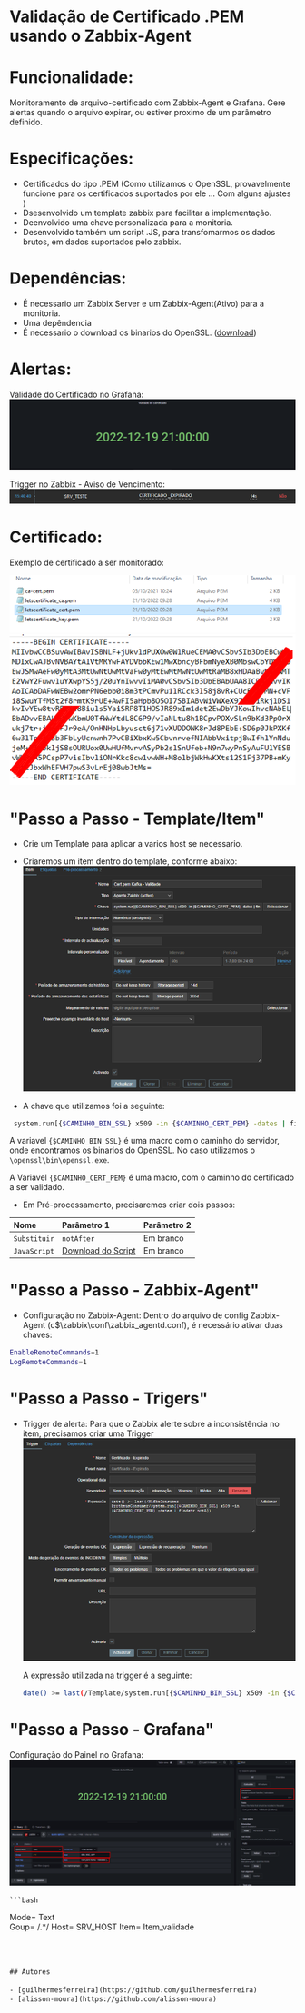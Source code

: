 # Validação de Certificado .PEM usando o Zabbix-Agent

# Funcionalidade:
  Monitoramento de arquivo-certificado com Zabbix-Agent e Grafana. 
  Gere alertas quando o arquivo expirar, ou estiver proximo de um parâmetro definido.
 
# Especificações:
  - Certificados do tipo .PEM (Como utilizamos o OpenSSL, provavelmente funcione para os certificados suportados por ele ... Com alguns ajustes )
  - Dsesenvolvido um template zabbix para facilitar a implementação.
  - Deenvolvido uma chave personalizada para a monitoria.
  - Desenvolvido também um script .JS, para transfomarmos os dados brutos, em dados suportados pelo zabbix.
  
# Dependências:
  - É necessario um Zabbix Server e um Zabbix-Agent(Ativo) para a monitoria.
  - Uma depêndencia 
  - É necessario o download os binarios do OpenSSL. ([download](https://gnuwin32.sourceforge.net/packages/openssl.htm))
 
# Alertas:
 Validade do Certificado no Grafana:
 ![](/Imagens/validade_grafana.png)
 
 Trigger no Zabbix - Aviso de Vencimento:
 ![](/Imagens/trigger.png)
 
# Certificado:
 Exemplo de certificado a ser monitorado:
  
 ![](/Imagens/certificados1.png)
 ![](/Imagens/Certificado.png)


# "Passo a Passo - Template/Item"
  
  - Crie um Template para aplicar a varios host se necessario.

  - Criaremos um item dentro do template, conforme abaixo:
  ![](/Imagens/Template.png) 
  
   - A chave que utilizamos foi a seguinte:
 ```bash
  system.run[{$CAMINHO_BIN_SSL} x509 -in {$CAMINHO_CERT_PEM} -dates | findstr notA]
 ```

  A variavel `{$CAMINHO_BIN_SSL}` é uma macro com o caminho do servidor, onde encontramos os binarios do OpenSSL. No caso utilizamos o `\openssl\bin\openssl.exe`.
 
  A Variavel `{$CAMINHO_CERT_PEM}` é uma macro, com o caminho do certificado a ser validado.
  
  - Em Pré-processamento, precisaremos criar dois passos:
  
| Nome   | Parâmetro 1     | Parâmetro 2|
| :---------- | :--------- | :----------|
| `Substituir` | `notAfter` | Em branco |
| `JavaScript` | [Download do Script](Scrips/script-pre-processamento.js) | Em branco |

  

# "Passo a Passo - Zabbix-Agent"

 - Configuração no Zabbix-Agent:
  Dentro do arquivo de config Zabbix-Agent (c$\zabbix\conf\zabbix_agentd.conf), é necessário ativar duas chaves:
  ```bash
  EnableRemoteCommands=1
  LogRemoteCommands=1
  ```
  
# "Passo a Passo - Trigers"
  - Trigger de alerta:
    Para que o Zabbix alerte sobre a inconsistência no item, precisamos criar uma Trigger
  ![](/Imagens/trigger-criando.png)
  
    A expressão utilizada na trigger é a seguinte:
    ```bash
    date() >= last(/Template/system.run[{$CAMINHO_BIN_SSL} x509 -in {$CAMINHO_CERT_PEM} -dates | findstr notA])
    ```
# "Passo a Passo - Grafana"
  Configuração do Painel no Grafana:
  ![](/Imagens/dash-grafana.png)  
  
    ```bash
  Mode= Text  
  Goup= /.*/
  Host= SRV_HOST
  Item= Item_validade
  ```



## Autores

- [guilhermesferreira](https://github.com/guilhermesferreira)
- [alisson-moura](https://github.com/alisson-moura)

 
 
 
 
